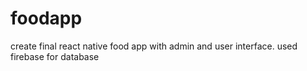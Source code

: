 # foodapp
create final react native food app with admin and user interface. used firebase for database
